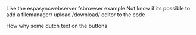 Like the espasyncwebserver fsbrowser example
Not know if its possible to add a filemanager/ upload /download/ editor to the code

How why some dutch text on the buttons
